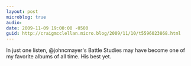 ```yaml
---
layout: post
microblog: true
audio: 
date: 2009-11-09 19:00:00 -0500
guid: http://craigmcclellan.micro.blog/2009/11/10/t5596023868.html
---
```

In just one listen, @johncmayer's Battle Studies may have become one of my favorite albums of all time.  His best yet.
